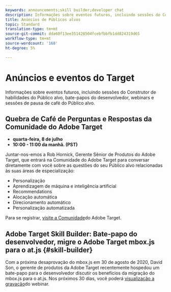 ```yaml
---
keywords: announcements;skill builder;developer chat
description: Informações sobre eventos futuros, incluindo sessões do Construtor de habilidades do Público alvo, bate-papos do desenvolvedor, webinars e sessões de pausa de café do Público alvo.
title: Anúncios de Públicos alvos
topic: Standard
translation-type: tm+mt
source-git-commit: dda60f13ee351428504fcebfbbfb1dd824319d65
workflow-type: tm+mt
source-wordcount: '168'
ht-degree: 5%

---
```



# Anúncios e eventos do Target

Informações sobre eventos futuros, incluindo sessões do Construtor de habilidades do Público alvo, bate-papos do desenvolvedor, webinars e sessões de pausa de café do Público alvo.

## Quebra de Café de Perguntas e Respostas da Comunidade do Adobe Target

* **quarta-feira, 8 de julho**
* **10:00 - 11:00 da manhã. (PST)**

Juntar-nos-emos a Rob Hornick, Gerente Sênior de Produtos do Adobe Target, que entrará na Comunidade do Adobe Target para conversar diretamente com você sobre as questões do seu Público alvo relacionadas às suas áreas de especialização:

* Personalização
* Aprendizagem de máquina e inteligência artificial
* Recommendations
* Alocação automática
* Direcionamento automático
* Personalização automatizada

Para se registrar, [visite a Comunidade](https://experienceleaguecommunities.adobe.com/t5/adobe-target-discussions/at-community-q-amp-a-coffee-break-7-8-rob-hornick-adobe-target/td-p/369558)do Adobe Target.

## Adobe Target Skill Builder: Bate-papo do desenvolvedor, migre o Adobe Target mbox.js para o at.js {#skill-builder}

Com a próxima desaprovação do mbox.js em 30 de agosto de 2020, David Son, o gerente de produtos da Adobe Target recentemente hospedou um bate-papo para o desenvolvedor discutir os benefícios da migração do mbox.js para o at.js. Nos próximos 30 dias, você poderá [visualização a gravação](https://seminars.adobeconnect.com/ptdo6mfo6qn6/?proto=true)do webinar.